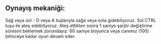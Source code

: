 ## Oynayış mekaniği:
Sağ veya sol - D veya A tuşlarıyla sağa veya sola gidebiliyoruz.
Sol CTRL tuşu ile ateş edebiliyoruz.
Ateş ettikten sonra 1 saniye şarjör değiştirme süresini beklemek zorundayız.
60 saniye boyunca veya canımız (100) bitinceye kadar oyun devam eder.
